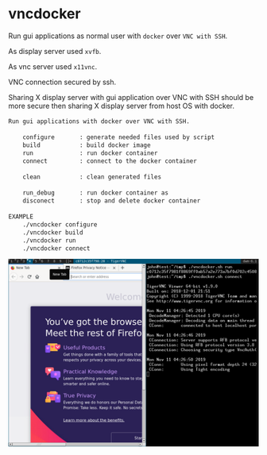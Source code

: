 # vncdocker

Run gui applications as normal user with `docker` over `VNC with SSH`.

As display server used `xvfb`.

As vnc server used `x11vnc`.

VNC connection secured by ssh.

Sharing X display server with gui application over VNC with SSH should be more secure then sharing X display server from host OS with docker.

```
Run gui applications with docker over VNC with SSH.

	configure       : generate needed files used by script
	build           : build docker image
	run             : run docker container
	connect         : connect to the docker container

	clean           : clean generated files

	run_debug       : run docker container as 
	disconect       : stop and delete docker container

EXAMPLE
	./vncdocker configure
	./vncdocker build
	./vncdocker run
	./vncdocker connect
```	
![example](doc/img.png)

